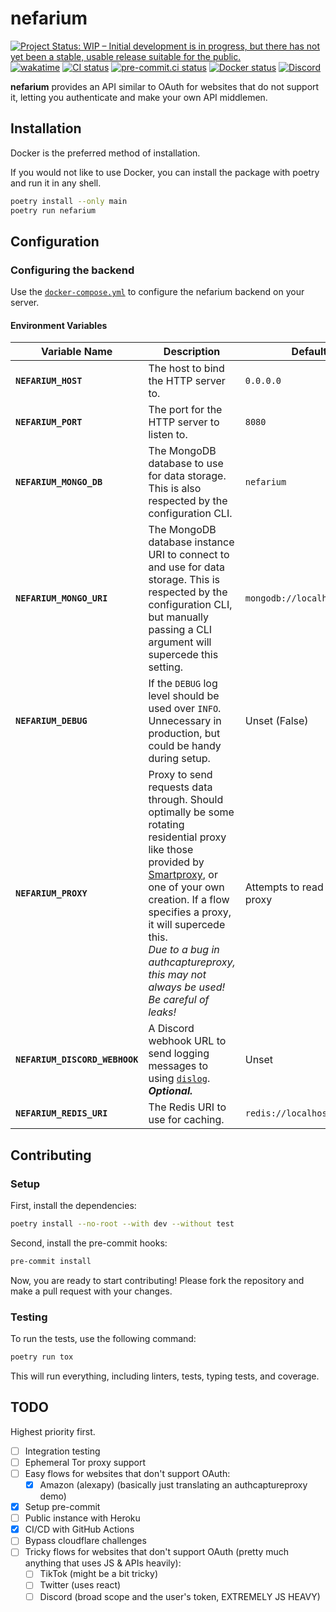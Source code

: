 # nefarium

[![Project Status: WIP – Initial development is in progress, but there has not yet been a stable, usable release suitable for the public.](https://www.repostatus.org/badges/latest/wip.svg)](https://www.repostatus.org/#wip)
[![wakatime](https://wakatime.com/badge/github/regulad/nefarium.svg)](https://wakatime.com/badge/github/regulad/nefarium)
[![CI status](https://github.com/nefarium/nefarium/actions/workflows/ci.yml/badge.svg)](https://github.com/nefarium/nefarium/actions/workflows/ci.yml)
[![pre-commit.ci status](https://results.pre-commit.ci/badge/github/nefarium/nefarium/main.svg)](https://results.pre-commit.ci/latest/github/nefarium/nefarium/main)
[![Docker status](https://github.com/nefarium/nefarium/actions/workflows/docker-publish.yml/badge.svg)](https://github.com/nefarium/nefarium/actions/workflows/docker-publish.yml)
[![Discord](https://img.shields.io/discord/1071033007663751179?logo=discord)](https://discord.gg/vPvcNb9RNx)

**nefarium** provides an API similar to OAuth for websites that do not support it, letting you authenticate and make your own API middlemen.

## Installation

Docker is the preferred method of installation.

If you would not like to use Docker, you can install the package with poetry and run it in any shell.

```bash
poetry install --only main
poetry run nefarium
```

## Configuration

### Configuring the backend

Use the [`docker-compose.yml`](./docker-compose.yml) to configure the nefarium backend on your server.

#### Environment Variables

| Variable Name                  | Description                                                                                                                                                                                                                                                                                                                         | Default                       |
|--------------------------------|-------------------------------------------------------------------------------------------------------------------------------------------------------------------------------------------------------------------------------------------------------------------------------------------------------------------------------------|-------------------------------|
| **`NEFARIUM_HOST`**            | The host to bind the HTTP server to.                                                                                                                                                                                                                                                                                                | `0.0.0.0`                     |
| **`NEFARIUM_PORT`**            | The port for the HTTP server to listen to.                                                                                                                                                                                                                                                                                          | `8080`                        |
| **`NEFARIUM_MONGO_DB`**        | The MongoDB database to use for data storage. This is also respected by the configuration CLI.                                                                                                                                                                                                                                      | `nefarium`                    |
| **`NEFARIUM_MONGO_URI`**       | The MongoDB database instance URI to connect to and use for data storage. This is respected by the configuration CLI, but manually passing a CLI argument will supercede this setting.                                                                                                                                              | `mongodb://localhost:27017`   |
| **`NEFARIUM_DEBUG`**           | If the `DEBUG` log level should be used over `INFO`. Unnecessary in production, but could be handy during setup.                                                                                                                                                                                                                    | Unset (False)                 |
| **`NEFARIUM_PROXY`**           | Proxy to send requests data through. Should optimally be some rotating residential proxy like those provided by [Smartproxy](https://smartproxy.com), or one of your own creation. If a flow specifies a proxy, it will supercede this. <br/> *Due to a bug in authcaptureproxy, this may not always be used! Be careful of leaks!* | Attempts to read system proxy |
| **`NEFARIUM_DISCORD_WEBHOOK`** | A Discord webhook URL to send logging messages to using [`dislog`](https://github.com/regulad/dislog). ***Optional.***                                                                                                                                                                                                              | Unset                         |
| **`NEFARIUM_REDIS_URI`**       | The Redis URI to use for caching.                                                                                                                                                                                                                                                                                                   | `redis://localhost:6379`      |

## Contributing

### Setup

First, install the dependencies:

```bash
poetry install --no-root --with dev --without test
```

Second, install the pre-commit hooks:

```bash
pre-commit install
```

Now, you are ready to start contributing! Please fork the repository and make a pull request with your changes.

### Testing

To run the tests, use the following command:

```bash
poetry run tox
```

This will run everything, including linters, tests, typing tests, and coverage.

## TODO

Highest priority first.

- [ ] Integration testing
- [ ] Ephemeral Tor proxy support
- [ ] Easy flows for websites that don't support OAuth:
  - [x] Amazon (alexapy) (basically just translating an authcaptureproxy demo)
- [x] Setup pre-commit
- [ ] Public instance with Heroku
- [x] CI/CD with GitHub Actions
- [ ] Bypass cloudflare challenges
- [ ] Tricky flows for websites that don't support OAuth (pretty much anything that uses JS & APIs heavily):
  - [ ] TikTok (might be a bit tricky)
  - [ ] Twitter (uses react)
  - [ ] Discord (broad scope and the user's token, EXTREMELY JS HEAVY)
